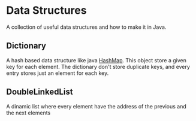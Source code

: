 # Data Structures
A collection of useful data structures and how to make it in Java.

## Dictionary
A hash based data structure like java [HashMap](https://docs.oracle.com/javase/8/docs/api/java/util/HashMap.html).
This object store a given key for each element. The dictionary
don't store duplicate keys, and every entry stores just
an element for each key.

## DoubleLinkedList
A dinamic list where every element have the address of the previous and the next elements
